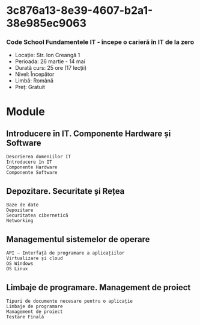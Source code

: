 # 3c876a13-8e39-4607-b2a1-38e985ec9063
### Code School Fundamentele IT - începe o carieră în IT de la zero

- Locație: Str. Ion Creangă 1
- Perioada: 26 martie - 14 mai
- Durată curs: 25 ore (17 lecții)
- Nivel: Începător
- Limbă: Română
- Preț: Gratuit


# Module
## Introducere în IT. Componente Hardware și Software

    Descrierea domeniilor IT
    Introducere în IT
    Componente Hardware
    Componente Software

## Depozitare. Securitate și Rețea

    Baze de date
    Depozitare
    Securitatea cibernetică
    Networking

## Managementul sistemelor de operare

    API – Interfață de programare a aplicațiilor
    Virtualizare și cloud
    OS Windows
    OS Linux

## Limbaje de programare. Management de proiect

    Tipuri de documente necesare pentru o aplicație
    Limbaje de programare
    Management de proiect
    Testare Finală
